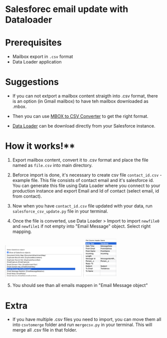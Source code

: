 # Salesforec email update with Dataloader

# Prerequisites
*  Mailbox export in `.csv` format
*  Data Loader application

# Suggestions
*  If you can not extport a mailbox content straigth into .csv format, there is an option (in Gmail mailbox) to have teh mailbox downloaded as .mbox. 
*  Then you can use [MBOX to CSV Converter](https://apps.apple.com/us/app/mbox-to-csv-converter/id1099737378?ls=1&mt=12) to get the right format.

*  [Data Loader](https://help.salesforce.com/articleView?id=data_loader.htm&type=5) can be download directly from your Salesforce instance.

# How it works!**
1. Export mailbox content, convert it to .csv format and place the file named as `file.csv` into main directory.

2. Beforce import is done, it's necessary to create csv file `contact_id.csv` - example file. This file consists of contact email and it's salesforce id. You can generate this file using Data Loader where you connect to your production instance and export Email and Id of contact (select email, id from contact).

3. Now when you have `contact_id.csv` file updated with your data, run `salesforce_csv_update.py` file in your terminal.

4. Once the file is converted, use Data Loader > Import to import `newfile0` and `newfile1` if not empty into "Email Message" object. Select right mapping.

<img src="sf_object.png"  alt="sf_object" width="50%" height="50%"/>

<img src="mapping.png"  alt="mapping" width="20%" height="20%"/>


5. You should see than all emails mappen in "Email Message object"


# Extra
*  If you have multiple .csv files you need to import, you can move them all into `csvtomerge` folder and run `mergecsv.py` in your terminal. This will merge all .csv file in that folder.
